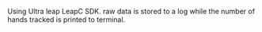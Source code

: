 Using Ultra leap LeapC SDK. raw data is stored to a log while the number of hands tracked is printed to terminal.